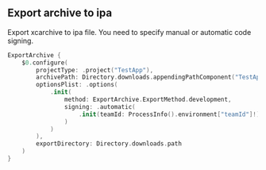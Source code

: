 ## Export archive to ipa

Export xcarchive to ipa file. You need to specify manual or automatic code signing.

```swift
ExportArchive {
    $0.configure(
        projectType: .project("TestApp"),
        archivePath: Directory.downloads.appendingPathComponent("TestApp.xcarchive").path,
        optionsPlist: .options(
            .init(
                method: ExportArchive.ExportMethod.development,
                signing: .automatic(
                    .init(teamId: ProcessInfo().environment["teamId"]!)
                )
            )
        ),
        exportDirectory: Directory.downloads.path
    )
}
```